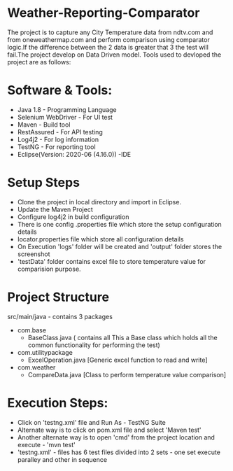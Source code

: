 # Weather-Reporting-Comparator

The project is to capture any City Temperature data from ndtv.com and from oneweathermap.com and perform comparison using comparator logic.If the difference between the 2 data is greater that 3 the test will fail.The project develop on Data Driven model. Tools used to devloped the project are as follows:

# Software & Tools:

- Java 1.8 - Programming Language
- Selenium WebDriver - For UI test
- Maven - Build tool 
- RestAssured - For API testing
- Log4j2 - For log information
- TestNG - For reporting tool
- Eclipse(Version: 2020-06 (4.16.0)) -IDE


# Setup Steps

- Clone the project in local directory and import in Eclipse.
- Update the Maven Project
- Configure log4j2 in build configuration
- There is one config .properties file which store the setup configuration details
- locator.properties file which store all configuration details
- On Execution 'logs' folder will be created and 'output' folder stores the screenshot
- 'testData' folder contains excel file to store temperature value for comparision purpose.

# Project Structure

src/main/java - contains 3 packages 
 - com.base 
    - BaseClass.java ( contains all This a Base class which holds all the common functionality for performing the test)
 - com.utilitypackage 
    - ExcelOperation.java [Generic excel function to read and write]
 - com.weather 
    - CompareData.java [Class to perform temperature value comparison]


# Execution Steps:

- Click on 'testng.xml' file and Run As - TestNG Suite
- Alternate way is to click on pom.xml file and select 'Maven test'
- Another alternate way is to open 'cmd' from the project location and execute - 'mvn test'
- 'testng.xml' - files has 6 test files  divided into 2 sets - one set execute paralley and other in sequence










